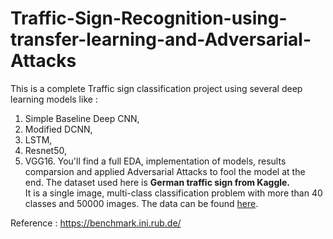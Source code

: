 # Traffic-Sign-Recognition-using-transfer-learning-and-Adversarial-Attacks
 
This is a complete Traffic sign classification project using several deep learning models like : 
1. Simple Baseline Deep CNN,
2. Modified DCNN, 
3. LSTM, 
4. Resnet50, 
5. VGG16. 
You'll find a full EDA, implementation of models, results comparsion and applied Adversarial Attacks to fool the model at the end.
The dataset used here is **German traffic sign from Kaggle.**\
It is a single image, multi-class classification problem with more than 40 classes and 50000 images. 
The data can be found [here](https://www.kaggle.com/meowmeowmeowmeowmeow/gtsrb-german-traffic-sign).

Reference : https://benchmark.ini.rub.de/
